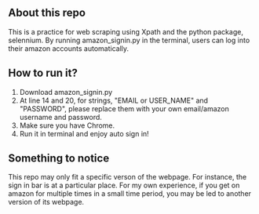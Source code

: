 ## About this repo
This is a practice for web scraping using Xpath and the python package, selennium. By running amazon_signin.py in the terminal, users can log into their amazon accounts automatically.

## How to run it?
1. Download amazon_signin.py
2. At line 14 and 20, for strings, "EMAIL or USER_NAME" and "PASSWORD", please replace them with your own email/amazon username and password.
3. Make sure you have Chrome.
4. Run it in terminal and enjoy auto sign in!

## Something to notice
This repo may only fit a specific verson of the webpage. For instance, the sign in bar is at a particular place. For my own experience, if you get on amazon for multiple times in a small time period, you may be led to another version of its webpage.
